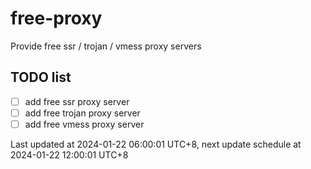 
# free-proxy
Provide free ssr / trojan / vmess proxy servers


## TODO list
- [ ] add free ssr proxy server
- [ ] add free trojan proxy server
- [ ] add free vmess proxy server

Last updated at 2024-01-22 06:00:01 UTC+8, next update schedule at 2024-01-22 12:00:01 UTC+8

